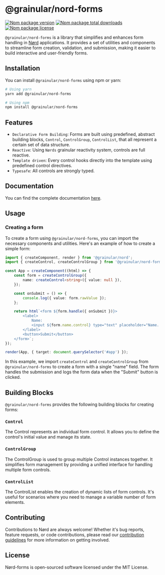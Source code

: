 <!-- @format -->

# @grainular/nord-forms

[![Npm package version](https://badgen.net/npm/v/@grainular/nord-forms)](https://www.npmjs.com/package/@grainular/nord-forms)
[![Npm package total downloads](https://badgen.net/npm/dt/@grainular/nord-forms)](https://npmjs.com/package/@grainular/nord-forms)
[![Npm package license](https://badgen.net/npm/license/@grainular/nord-forms)](https://npmjs.com/package/@grainular/nord-forms)

`@grainular/nord-forms` is a library that simplifies and enhances form handling in [Nørd](https://nordjs.dev) applications. It provides a set of utilities and components to streamline form creation, validation, and submission, making it easier to build interactive and user-friendly forms.

## Installation

You can install `@grainular/nord-forms` using npm or yarn:

```bash
# Using yarn
yarn add @grainular/nord-forms

# Using npm
npm install @grainular/nord-forms
```

## Features

-   `Declarative Form Building`: Forms are built using predefined, abstract building blocks, `Control`, `ControlGroup`, `ControlList`, that all represent a certain set of data structure.
-   `Reactive`: Using `Nørds` grainular reactivity system, controls are full reactive.
-   `Template driven`: Every control hooks directly into the template using predefined control directives.
-   `Typesafe`: All controls are strongly typed.

## Documentation

You can find the complete documentation [here](https://nordjs.dev/packages/forms/overview).

## Usage

### Creating a form

To create a form using `@grainular/nord-forms`, you can import the necessary components and utilities. Here's an example of how to create a simple form:

```ts
import { createComponent, render } from '@grainular/nord';
import { createControl, createControlGroup } from '@grainular/nord-forms';

const App = createComponent((html) => {
    const form = createControlGroup({
        name: createControl<string>({ value: null }),
    });

    const onSubmit = () => {
        console.log({ value: form.rawValue });
    };

    return html`<form ${form.handle({ onSubmit })}>
        <label>
            Name:
            <input ${form.name.control} type="text" placeholder="Name..." />
        </label>
        <button>Submit</button>
    </form>`;
});

render(App, { target: document.querySelector('#app') });
```

In this example, we import `createControl` and `createControlGroup` from `@grainular/nord-forms` to create a form with a single "name" field. The form handles the submission and logs the form data when the "Submit" button is clicked.

## Building Blocks

`@grainular/nord-forms` provides the following building blocks for creating forms:

### `Control`

The Control represents an individual form control. It allows you to define the control's initial value and manage its state.

### `ControlGroup`

The ControlGroup is used to group multiple Control instances together. It simplifies form management by providing a unified interface for handling multiple form controls.

### `ControlList`

The ControlList enables the creation of dynamic lists of form controls. It's useful for scenarios where you need to manage a variable number of form elements.

## Contributing

Contributions to Nørd are always welcome! Whether it's bug reports, feature requests, or code contributions, please read our [contribution guidelines](./contributing.md) for more information on getting involved.

## License

Nørd-forms is open-sourced software licensed under the MIT License.
